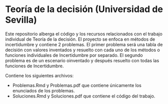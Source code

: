 # Teoría de la decisión (Universidad de Sevilla)

Este repositorio alberga el código y los recursos relacionados con el trabajo individual de Teoría de la decisión. 
El proyecto se enfoca en métodos de incertidumbre y contiene 2 problemas. 
El primer problema será una tabla de decisión con valores inventados y resuelto con cada uno de los métodos o funciones individuales de Incertidumbre por separado. 
El segundo problema es de un escenario oinventado y después resuelto con todas las funciones de Incertidumbre.

Contiene los siguientes archivos:
- Problemas.Rmd y Problemas.pdf que contiene únicamente los enunciados de los problemas.
- Soluciones.Rmd y Soluciones.pdf que contiene el código del trabajo.

